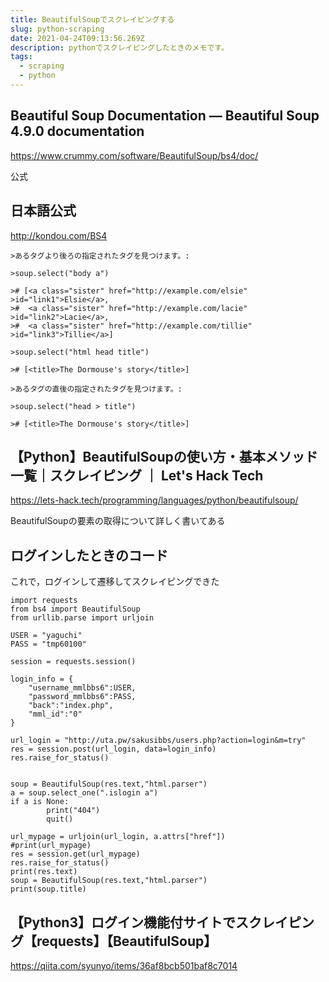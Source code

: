 ```yaml
---
title: BeautifulSoupでスクレイピングする
slug: python-scraping
date: 2021-04-24T09:13:56.269Z
description: pythonでスクレイピングしたときのメモです。
tags:
  - scraping
  - python
---
```

## Beautiful Soup Documentation — Beautiful Soup 4.9.0 documentation

<https://www.crummy.com/software/BeautifulSoup/bs4/doc/>

公式

## 日本語公式

<http://kondou.com/BS4>
```
>あるタグより後ろの指定されたタグを見つけます。:

>soup.select("body a")

># [<a class="sister" href="http://example.com/elsie" >id="link1">Elsie</a>,
>#  <a class="sister" href="http://example.com/lacie"  >id="link2">Lacie</a>,
>#  <a class="sister" href="http://example.com/tillie" >id="link3">Tillie</a>]

>soup.select("html head title")

># [<title>The Dormouse's story</title>]

>あるタグの直後の指定されたタグを見つけます。:

>soup.select("head > title")

># [<title>The Dormouse's story</title>]
```
## 【Python】BeautifulSoupの使い方・基本メソッド一覧｜スクレイピング ｜ Let's Hack Tech
<https://lets-hack.tech/programming/languages/python/beautifulsoup/>

BeautifulSoupの要素の取得について詳しく書いてある

## ログインしたときのコード

これで，ログインして遷移してスクレイピングできた

```
import requests
from bs4 import BeautifulSoup
from urllib.parse import urljoin

USER = "yaguchi"
PASS = "tmp60100"

session = requests.session()

login_info = {
    "username_mmlbbs6":USER,
    "password_mmlbbs6":PASS,
    "back":"index.php",
    "mml_id":"0"
}

url_login = "http://uta.pw/sakusibbs/users.php?action=login&m=try"
res = session.post(url_login, data=login_info)
res.raise_for_status()


soup = BeautifulSoup(res.text,"html.parser")
a = soup.select_one(".islogin a")
if a is None:
        print("404")
        quit()

url_mypage = urljoin(url_login, a.attrs["href"])
#print(url_mypage)
res = session.get(url_mypage)
res.raise_for_status()
print(res.text)
soup = BeautifulSoup(res.text,"html.parser")
print(soup.title)
```

## 【Python3】ログイン機能付サイトでスクレイピング【requests】【BeautifulSoup】

<https://qiita.com/syunyo/items/36af8bcb501baf8c7014>